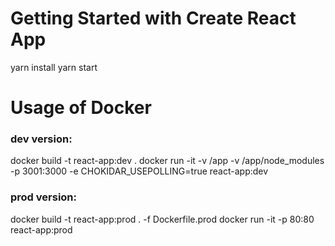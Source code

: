 # Getting Started with Create React App

yarn install
yarn start

# Usage of Docker
### dev version:
docker build -t react-app:dev .
docker run -it -v /app -v /app/node_modules -p 3001:3000 -e CHOKIDAR_USEPOLLING=true react-app:dev

### prod version:
docker build -t react-app:prod . -f Dockerfile.prod
docker run -it -p 80:80 react-app:prod

